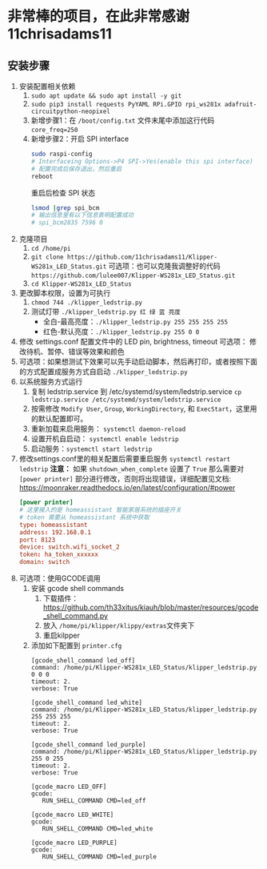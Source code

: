 # 非常棒的项目，在此非常感谢 11chrisadams11


## 安装步骤

1. 安装配置相关依赖
   1. ```sudo apt update && sudo apt install -y git```
   2. ```sudo pip3 install requests PyYAML RPi.GPIO rpi_ws281x adafruit-circuitpython-neopixel```
   3. 新增步骤1：在 `/boot/config.txt` 文件末尾中添加这行代码 `core_freq=250`
   4. 新增步骤2：开启 SPI interface
      ```sh
      sudo raspi-config
      # Interfaceing Options->P4 SPI->Yes(enable this spi interface)
      # 配置完成后保存退出，然后重启
      reboot
      ```
      重启后检查 SPI 状态
      ```sh
      lsmod |grep spi_bcm
      # 输出信息里有以下信息表明配置成功
      # spi_bcm2835 7596 0
      ```
2. 克隆项目
   1. ```cd /home/pi```
   2. ```git clone https://github.com/11chrisadams11/Klipper-WS281x_LED_Status.git```
      可选项：也可以克隆我调整好的代码 `https://github.com/lulee007/Klipper-WS281x_LED_Status.git`
   3. ```cd Klipper-WS281x_LED_Status```
3. 更改脚本权限，设置为可执行
   1. ```chmod 744 ./klipper_ledstrip.py```
   2. 测试灯带 `./klipper_ledstrip.py 红 绿 蓝 亮度`
      - 全白-最高亮度：`./klipper_ledstrip.py 255 255 255 255` 
      - 红色-默认亮度：`./klipper_ledstrip.py 255 0 0`
4. 修改 settings.conf 配置文件中的 LED pin, brightness, timeout
   可选项： 修改待机、暂停、错误等效果和颜色
5. 可选项：如果想测试下效果可以先手动启动脚本，然后再打印，或者按照下面的方式配置成服务方式自启动
   ```./klipper_ledstrip.py```
6. 以系统服务方式运行
   1. 复制 ledstrip.service 到 /etc/systemd/system/ledstrip.service
      `cp ledstrip.service /etc/systemd/system/ledstrip.service`
   2. 按需修改 `Modify User`, `Group`, `WorkingDirectory`, 和 `ExecStart`，这里用的默认配置即可。
   3. 重新加载来启用服务： ```systemctl daemon-reload```
   4. 设置开机自启动： ```systemctl enable ledstrip```
   5. 启动服务：```systemctl start ledstrip```
7. 修改settings.conf里的相关配置后需要重启服务
   ```systemctl restart ledstrip```
   **注意：** 如果 `shutdown_when_complete` 设置了 `True` 那么需要对 `[power printer]` 部分进行修改，否则将出现错误，详细配置见文档: https://moonraker.readthedocs.io/en/latest/configuration/#power
   ```conf
   [power printer]
   # 这里接入的是 homeassistant 智能家居系统的插座开关
   # token 需要从 homeassistant 系统中获取
   type: homeassistant
   address: 192.168.0.1
   port: 8123
   device: switch.wifi_socket_2
   token: ha_token_xxxxxx
   domain: switch
   ```
8. 可选项：使用GCODE调用
   1. 安装 gcode shell commands 
      1. 下载插件：https://github.com/th33xitus/kiauh/blob/master/resources/gcode_shell_command.py
      2. 放入 `/home/pi/klipper/klippy/extras`文件夹下
      3. 重启kilpper
   2. 添加如下配置到 `printer.cfg`
      ```
      [gcode_shell_command led_off]
      command: /home/pi/Klipper-WS281x_LED_Status/klipper_ledstrip.py 0 0 0
      timeout: 2.
      verbose: True

      [gcode_shell_command led_white]
      command: /home/pi/Klipper-WS281x_LED_Status/klipper_ledstrip.py 255 255 255
      timeout: 2.
      verbose: True

      [gcode_shell_command led_purple]
      command: /home/pi/Klipper-WS281x_LED_Status/klipper_ledstrip.py 255 0 255
      timeout: 2.
      verbose: True

      [gcode_macro LED_OFF]
      gcode:
         RUN_SHELL_COMMAND CMD=led_off

      [gcode_macro LED_WHITE]
      gcode:
         RUN_SHELL_COMMAND CMD=led_white

      [gcode_macro LED_PURPLE]
      gcode:
         RUN_SHELL_COMMAND CMD=led_purple
      ```
